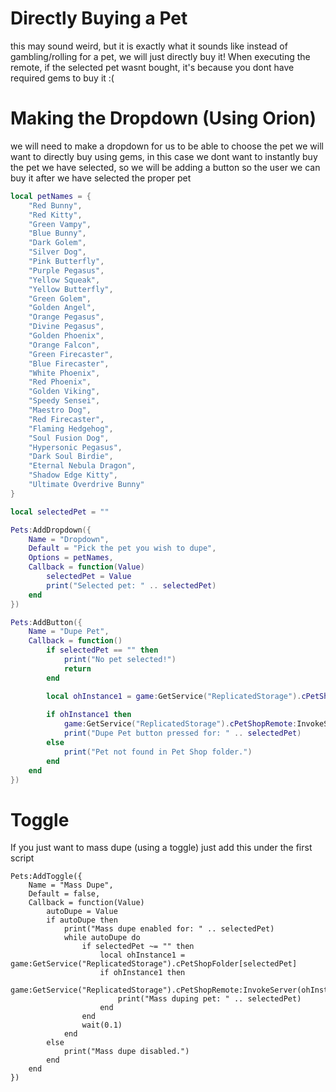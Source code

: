 # Directly Buying a Pet
this may sound weird, but it is exactly what it sounds like
instead of gambling/rolling for a pet, we will just directly buy it!
When executing the remote, if the selected pet wasnt bought, it's because you dont have required gems to buy it :(

# Making the Dropdown (Using Orion)
we will need to make a dropdown for us to be able to choose the pet
we will want to directly buy using gems, in this case we dont want to
instantly buy the pet we have selected, so we will be adding a button 
so the user we can buy it after we have selected the proper pet
```lua
local petNames = {
    "Red Bunny",
    "Red Kitty",
    "Green Vampy",
    "Blue Bunny",
    "Dark Golem",
    "Silver Dog",
    "Pink Butterfly",
    "Purple Pegasus",
    "Yellow Squeak",
    "Yellow Butterfly",
    "Green Golem",
    "Golden Angel",
    "Orange Pegasus",
    "Divine Pegasus",
    "Golden Phoenix",
    "Orange Falcon",
    "Green Firecaster",
    "Blue Firecaster",
    "White Phoenix",
    "Red Phoenix",
    "Golden Viking",
    "Speedy Sensei",
    "Maestro Dog",
    "Red Firecaster",
    "Flaming Hedgehog",
    "Soul Fusion Dog",
    "Hypersonic Pegasus",
    "Dark Soul Birdie",
    "Eternal Nebula Dragon",
    "Shadow Edge Kitty",
    "Ultimate Overdrive Bunny"
}

local selectedPet = ""

Pets:AddDropdown({
    Name = "Dropdown",
    Default = "Pick the pet you wish to dupe",
    Options = petNames,
    Callback = function(Value)
        selectedPet = Value
        print("Selected pet: " .. selectedPet)
    end    
})

Pets:AddButton({
    Name = "Dupe Pet",
    Callback = function()
        if selectedPet == "" then
            print("No pet selected!")
            return
        end

        local ohInstance1 = game:GetService("ReplicatedStorage").cPetShopFolder[selectedPet]
        
        if ohInstance1 then
            game:GetService("ReplicatedStorage").cPetShopRemote:InvokeServer(ohInstance1)
            print("Dupe Pet button pressed for: " .. selectedPet)
        else
            print("Pet not found in Pet Shop folder.")
        end
    end    
})
```

# Toggle
If you just want to mass dupe (using a toggle)
just add this under the first script
```
Pets:AddToggle({
    Name = "Mass Dupe",
    Default = false,
    Callback = function(Value)
        autoDupe = Value
        if autoDupe then
            print("Mass dupe enabled for: " .. selectedPet)
            while autoDupe do
                if selectedPet ~= "" then
                    local ohInstance1 = game:GetService("ReplicatedStorage").cPetShopFolder[selectedPet]
                    if ohInstance1 then
                        game:GetService("ReplicatedStorage").cPetShopRemote:InvokeServer(ohInstance1)
                        print("Mass duping pet: " .. selectedPet)
                    end
                end
                wait(0.1)
            end
        else
            print("Mass dupe disabled.")
        end
    end    
})
```

